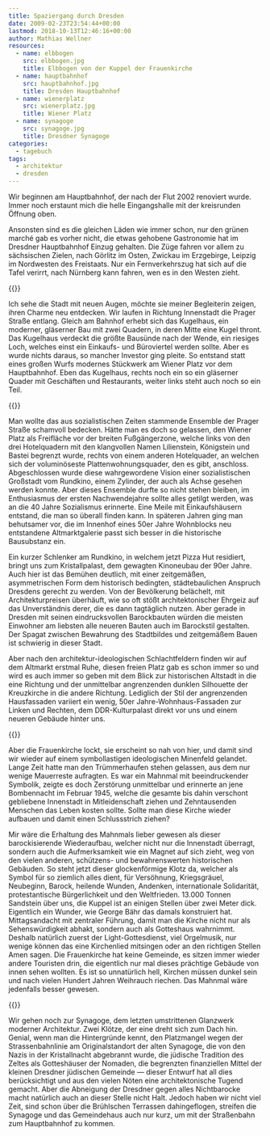 ```yaml
---
title: Spaziergang durch Dresden
date: 2009-02-23T23:54:44+00:00
lastmod: 2018-10-13T12:46:16+00:00
author: Mathias Wellner
resources:
  - name: elbbogen
    src: elbbogen.jpg
    title: Elbbogen von der Kuppel der Frauenkirche
  - name: hauptbahnhof
    src: hauptbahnhof.jpg
    title: Dresden Hauptbahnhof
  - name: wienerplatz
    src: wienerplatz.jpg
    title: Wiener Platz
  - name: synagoge
    src: synagoge.jpg
    title: Dresdner Synagoge
categories:
  - tagebuch
tags:
  - architektur
  - dresden
---
```

Wir beginnen am Hauptbahnhof, der nach der Flut 2002 renoviert wurde. Immer noch erstaunt mich die helle Eingangshalle mit der kreisrunden Öffnung oben. 
<!--more-->

Ansonsten sind es die gleichen Läden wie immer schon, nur den grünen marché gab es vorher nicht, die etwas gehobene Gastronomie hat im Dresdner Hauptbahnhof Einzug gehalten. Die Züge fahren vor allem zu sächsischen Zielen, nach Görlitz im Osten, Zwickau im Erzgebirge, Leipzig im Nordwesten des Freistaats. Nur ein Fernverkehrszug hat sich auf die Tafel verirrt, nach Nürnberg kann fahren, wen es in den Westen zieht.

{{<responsive-image name="hauptbahnhof" class="wide">}}

Ich sehe die Stadt mit neuen Augen, möchte sie meiner Begleiterin zeigen, ihren Charme neu entdecken. Wir laufen in Richtung Innenstadt die Prager Straße entlang. Gleich am Bahnhof erhebt sich das Kugelhaus, ein moderner, gläserner Bau mit zwei Quadern, in deren Mitte eine Kugel thront. Das Kugelhaus verdeckt die größte Bausünde nach der Wende, ein riesiges Loch, welches einst ein Einkaufs- und Büroviertel werden sollte. Aber es wurde nichts daraus, so mancher Investor ging pleite. So entstand statt eines großen Wurfs modernes Stückwerk am Wiener Platz vor dem Hauptbahnhof. Eben das Kugelhaus, rechts noch ein so ein gläserner Quader mit Geschäften und Restaurants, weiter links steht auch noch so ein Teil.

{{<responsive-image name="wienerplatz" class="wide">}}

Man wollte das aus sozialistischen Zeiten stammende Ensemble der Prager Straße schamvoll bedecken. Hätte man es doch so gelassen, den Wiener Platz als Freifläche vor der breiten Fußgängerzone, welche links von den drei Hotelquadern mit den klangvollen Namen Lilienstein, Königstein und Bastei begrenzt wurde, rechts von einem anderen Hotelquader, an welchen sich der voluminöseste Plattenwohnungsquader, den es gibt, anschloss. Abgeschlossen wurde diese wahrgewordene Vision einer sozialistischen Großstadt vom Rundkino, einem Zylinder, der auch als Achse gesehen werden konnte. Aber dieses Ensemble durfte so nicht stehen bleiben, im Enthusiasmus der ersten Nachwendejahre sollte alles getilgt werden, was an die 40 Jahre Sozialismus erinnerte. Eine Meile mit Einkaufshäusern entstand, die man so überall finden kann. In späteren Jahren ging man behutsamer vor, die im Innenhof eines 50er Jahre Wohnblocks neu entstandene Altmarktgalerie passt sich besser in die historische Bausubstanz ein.

Ein kurzer Schlenker am Rundkino, in welchem jetzt Pizza Hut residiert, bringt uns zum Kristallpalast, dem gewagten Kinoneubau der 90er Jahre. Auch hier ist das Bemühen deutlich, mit einer zeitgemäßen, asymmetrischen Form dem historisch bedingten, städtebaulichen Anspruch Dresdens gerecht zu werden. Von der Bevölkerung belächelt, mit Architekturpreisen überhäuft, wie so oft stößt architektonischer Ehrgeiz auf das Unverständnis derer, die es dann tagtäglich nutzen. Aber gerade in Dresden mit seinen eindrucksvollen Barockbauten würden die meisten Einwohner am liebsten alle neueren Bauten auch im Barockstil gestalten. Der Spagat zwischen Bewahrung des Stadtbildes und zeitgemäßem Bauen ist schwierig in dieser Stadt.

Aber nach den architektur-ideologischen Schlachtfeldern finden wir auf dem Altmarkt erstmal Ruhe, diesen freien Platz gab es schon immer so und wird es auch immer so geben mit dem Blick zur historischen Altstadt in die eine Richtung und der unmittelbar angrenzenden dunklen Silhouette der Kreuzkirche in die andere Richtung. Lediglich der Stil der angrenzenden Hausfassaden variiert ein wenig, 50er Jahre-Wohnhaus-Fassaden zur Linken und Rechten, dem DDR-Kulturpalast direkt vor uns und einem neueren Gebäude hinter uns.

{{<responsive-image name="elbbogen" class="wide">}}
  
Aber die Frauenkirche lockt, sie erscheint so nah von hier, und damit sind wir wieder auf einem symbollastigen ideologischen Minenfeld gelandet. Lange Zeit hatte man den Trümmerhaufen stehen gelassen, aus dem nur wenige Mauerreste aufragten. Es war ein Mahnmal mit beeindruckender Symbolik, zeigte es doch Zerstörung unmittelbar und erinnerte an jene Bombennacht im Februar 1945, welche die gesamte bis dahin verschont gebliebene Innenstadt in Mitleidenschaft ziehen und Zehntausenden Menschen das Leben kosten sollte. Sollte man diese Kirche wieder aufbauen und damit einen Schlussstrich ziehen?

Mir wäre die Erhaltung des Mahnmals lieber gewesen als dieser barockisierende Wiederaufbau, welcher nicht nur die Innenstadt überragt, sondern auch die Aufmerksamkeit wie ein Magnet auf sich zieht, weg von den vielen anderen, schützens- und bewahrenswerten historischen Gebäuden. So steht jetzt dieser glockenförmige Klotz da, welcher als Symbol für so ziemlich alles dient, für Versöhnung, Kriegsgräuel, Neubeginn, Barock, heilende Wunden, Andenken, internationale Solidarität, protestantische Bürgerlichkeit und den Weltfrieden. 13.000 Tonnen Sandstein über uns, die Kuppel ist an einigen Stellen über zwei Meter dick. Eigentlich ein Wunder, wie George Bähr das damals konstruiert hat. Mittagsandacht mit zentraler Führung, damit man die Kirche nicht nur als Sehenswürdigkeit abhakt, sondern auch als Gotteshaus wahrnimmt. Deshalb natürlich zuerst der Light-Gottesdienst, viel Orgelmusik, nur wenige können das eine Kirchenlied mitsingen oder an den richtigen Stellen Amen sagen. Die Frauenkirche hat keine Gemeinde, es sitzen immer wieder andere Touristen drin, die eigentlich nur mal dieses prächtige Gebäude von innen sehen wollten. Es ist so unnatürlich hell, Kirchen müssen dunkel sein und nach vielen Hundert Jahren Weihrauch riechen. Das Mahnmal wäre jedenfalls besser gewesen.

{{<responsive-image name="synagoge">}}

Wir gehen noch zur Synagoge, dem letzten umstrittenen Glanzwerk moderner Architektur. Zwei Klötze, der eine dreht sich zum Dach hin. Genial, wenn man die Hintergründe kennt, den Platzmangel wegen der Strassenbahnlinie am Originalstandort der alten Synagoge, die von den Nazis in der Kristallnacht abgebrannt wurde, die jüdische Tradition des Zeltes als Gotteshäuser der Nomaden, die begrenzten finanziellen Mittel der kleinen Dresdner jüdischen Gemeinde &#8212; dieser Entwurf hat all dies berücksichtigt und aus den vielen Nöten eine architektonische Tugend gemacht. Aber die Abneigung der Dresdner gegen alles Nichtbarocke macht natürlich auch an dieser Stelle nicht Halt. Jedoch haben wir nicht viel Zeit, sind schon über die Brühlschen Terrassen dahingeflogen, streifen die Synagoge und das Gemeindehaus auch nur kurz, um mit der Straßenbahn zum Hauptbahnhof zu kommen.
